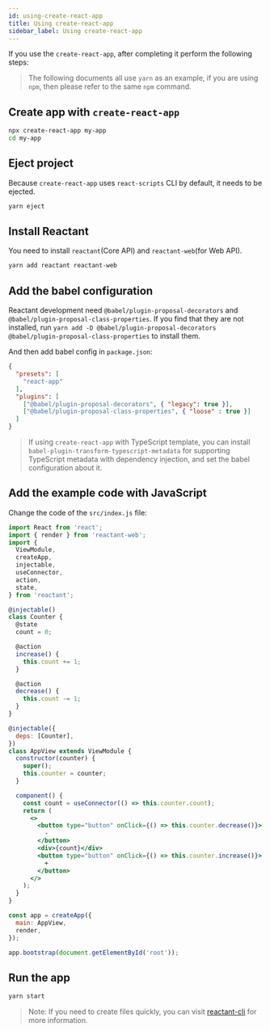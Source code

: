 ```yaml
---
id: using-create-react-app
title: Using create-react-app
sidebar_label: Using create-react-app
---
```


If you use the `create-react-app`, after completing it perform the following steps:

> The following documents all use `yarn` as an example, if you are using `npm`, then please refer to the same `npm` command.

## Create app with `create-react-app`

```sh
npx create-react-app my-app
cd my-app
```

## Eject project

Because `create-react-app` uses `react-scripts` CLI by default, it needs to be ejected.

```sh
yarn eject
```

## Install Reactant

You need to install `reactant`(Core API) and `reactant-web`(for Web API).

```sh
yarn add reactant reactant-web
```

## Add the babel configuration

Reactant development need `@babel/plugin-proposal-decorators` and `@babel/plugin-proposal-class-properties`. If you find that they are not installed, run `yarn add -D @babel/plugin-proposal-decorators @babel/plugin-proposal-class-properties` to install them.

And then add babel config in `package.json`:

```json
{
  "presets": [
    "react-app"
  ],
  "plugins": [
    ["@babel/plugin-proposal-decorators", { "legacy": true }],
    ["@babel/plugin-proposal-class-properties", { "loose" : true }]
  ]
}
```

> If using `create-react-app` with TypeScript template, you can install `babel-plugin-transform-typescript-metadata` for supporting TypeScript metadata with dependency injection, and set the babel configuration about it.

## Add the example code with JavaScript

Change the code of the `src/index.js` file:

```jsx
import React from 'react';
import { render } from 'reactant-web';
import {
  ViewModule,
  createApp,
  injectable,
  useConnector,
  action,
  state,
} from 'reactant';

@injectable()
class Counter {
  @state
  count = 0;

  @action
  increase() {
    this.count += 1;
  }

  @action
  decrease() {
    this.count -= 1;
  }
}

@injectable({
  deps: [Counter],
})
class AppView extends ViewModule {
  constructor(counter) {
    super();
    this.counter = counter;
  }

  component() {
    const count = useConnector(() => this.counter.count);
    return (
      <>
        <button type="button" onClick={() => this.counter.decrease()}>
          -
        </button>
        <div>{count}</div>
        <button type="button" onClick={() => this.counter.increase()}>
          +
        </button>
      </>
    );
  }
}

const app = createApp({
  main: AppView,
  render,
});

app.bootstrap(document.getElementById('root'));
```

## Run the app

```sh
yarn start
```

> Note: If you need to create files quickly, you can visit [reactant-cli](cli.md) for more information.
